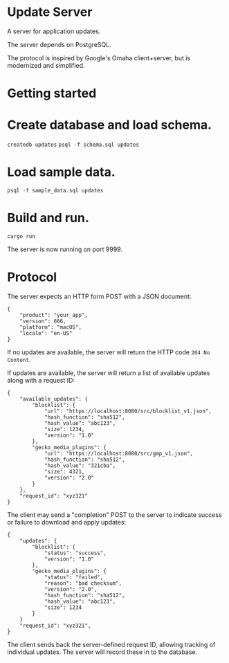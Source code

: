 Update Server
=============

A server for application updates.

The server depends on PostgreSQL.

The protocol is inspired by Google's Omaha client+server,
but is modernized and simplified.

Getting started
===============

# Create database and load schema.
`createdb updates`
`psql -f schema.sql updates`

# Load sample data.
`psql -f sample_data.sql updates`

# Build and run.
`cargo run`

The server is now running on port 9999.

Protocol
========

The server expects an HTTP form POST with a JSON document:

```
{
    "product": "your_app",
    "version": 666,
    "platform": "macOS",
    "locale": "en-US"
}
```

If no updates are available, the server will return the
HTTP code `204 No Content`.

If updates are available, the server will return a list
of available updates along with a request ID:

```
{
    "available_updates": {
        "blocklist": {
            "url": "https://localhost:8080/src/blocklist_v1.json",
            "hash_function": "sha512",
            "hash_value": "abc123",
            "size": 1234,
            "version": "1.0"
        },
        "gecko_media_plugins": {
            "url": "https://localhost:8080/src/gmp_v1.json",
            "hash_function": "sha512",
            "hash_value": "321cba",
            "size": 4321,
            "version": "2.0"
        }
    },
    "request_id": "xyz321"
}
```

The client may send a "completion" POST to the server to
indicate success or failure to download and apply updates:

```
{
    "updates": {
        "blocklist": {
            "status": "success",
            "version": "1.0"
        },
        "gecko_media_plugins": {
            "status": "failed",
            "reason": "bad checksum",
            "version": "2.0",
            "hash_function": "sha512",
            "hash_value": "abc123",
            "size": 1234
        }
    }
    "request_id": "xyz321",
}
```

The client sends back the server-defined request ID, allowing tracking
of individual updates. The server will record these in to the database.

